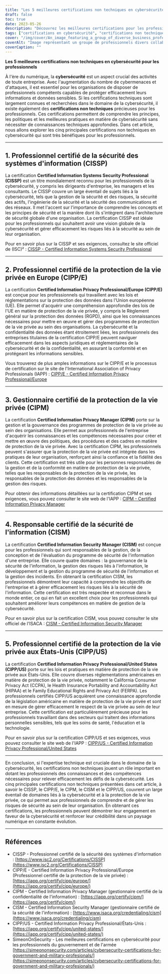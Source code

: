 ```yaml
---
title: "Les 5 meilleures certifications non techniques en cybersécurité pour les professionnels des entreprises"
draft: false
toc: true
date: 2023-05-26
description: "Découvrez les meilleures certifications pour les professionnels afin d'améliorer les compétences en matière de cybersécurité et de protéger les données sensibles."
tags: ["certifications en cybersécurité", "certifications non techniques", "les professionnels du monde des affaires", "la sécurité de l'information", "gestion de la vie privée", "compétences en matière de cybersécurité", "protection des données", "les programmes de certification", "CISSP", "CIPP E", "CIPM", "CISM", "CIPP US", "gouvernance de la sécurité", "réglementation en matière de protection de la vie privée", "conformité", "la gestion des risques", "information privacy", "sécurité des entreprises", "confidentialité des données"]
cover: "/img/cover/An_image_featuring_a_group_of_diverse_business_professional.png"
coverAlt: "Image représentant un groupe de professionnels divers collaborant sur une plateforme numérique avec des icônes de verrouillage symbolisant la cybersécurité."
coverCaption: ""
---
```


**Les 5 meilleures certifications non techniques en cybersécurité pour les professionnels**

À l'ère du numérique, la **cybersécurité** est un aspect crucial des activités de toute entreprise. Avec l'augmentation du nombre de cybermenaces et d'attaques, il est essentiel pour les organisations de disposer de professionnels compétents capables de protéger efficacement leurs informations et données sensibles. Si les certifications techniques sont largement connues et recherchées dans le domaine de la cybersécurité, il existe également des **certifications non techniques** précieuses pour les professionnels. Ces certifications permettent de comprendre les principes, les politiques et les meilleures pratiques en matière de cybersécurité sans nécessiter de connaissances techniques approfondies. Dans cet article, nous allons explorer les cinq principales certifications non techniques en cybersécurité qui sont très bénéfiques pour les professionnels.

______

## 1. Professionnel certifié de la sécurité des systèmes d'information (CISSP)

La certification **Certified Information Systems Security Professional (CISSP)** est un titre mondialement reconnu pour les professionnels de la cybersécurité, y compris les dirigeants d'entreprise, les managers et les consultants. Le CISSP couvre un large éventail de sujets liés à la cybersécurité, tels que la gestion de la sécurité et des risques, la sécurité des actifs, l'ingénierie de la sécurité et la sécurité des communications et des réseaux. Il met l'accent sur l'importance de comprendre les concepts et les principes de sécurité et la manière dont ils s'intègrent dans l'architecture de sécurité globale d'une organisation. La certification CISSP est idéale pour les professionnels qui souhaitent avoir une vision globale de la cybersécurité et gérer efficacement les risques liés à la sécurité au sein de leur organisation.

Pour en savoir plus sur la CISSP et ses exigences, consultez le site officiel de (ISC)² : [CISSP - Certified Information Systems Security Professional](https://www.isc2.org/Certifications/CISSP)

______

## 2. Professionnel certifié de la protection de la vie privée en Europe (CIPP/E)

La certification **Certified Information Privacy Professional/Europe (CIPP/E)** est conçue pour les professionnels qui travaillent avec les lois et réglementations sur la protection des données dans l'Union européenne (UE). Elle permet d'acquérir une compréhension approfondie des lois de l'UE en matière de protection de la vie privée, y compris le Règlement général sur la protection des données (RGPD), ainsi que les connaissances nécessaires pour mettre en œuvre et gérer des programmes de protection de la vie privée au sein des organisations. La cybersécurité et la confidentialité des données étant étroitement liées, les professionnels des entreprises titulaires de la certification CIPP/E peuvent naviguer efficacement dans les aspects juridiques et réglementaires de la cybersécurité et de la confidentialité, en assurant la conformité et en protégeant les informations sensibles.

Vous trouverez de plus amples informations sur le CIPP/E et le processus de certification sur le site de l'International Association of Privacy Professionals (IAPP) : [CIPP/E - Certified Information Privacy Professional/Europe](https://iapp.org/certify/cipp/europe/)

______

## 3. Gestionnaire certifié de la protection de la vie privée (CIPM)

La certification **Certified Information Privacy Manager (CIPM)** porte sur la gestion et la gouvernance des programmes de protection de la vie privée au sein des organisations. Elle permet aux professionnels de l'entreprise d'acquérir les connaissances et les compétences nécessaires pour créer et mettre en œuvre des politiques, des procédures et des cadres en matière de protection de la vie privée. Avec la certification CIPM, les professionnels peuvent s'assurer que la protection de la vie privée est intégrée dans les pratiques de leur organisation, renforçant ainsi la confiance et la fidélité des clients. Cette certification est très utile pour les personnes responsables de la gestion et de la conformité en matière de protection de la vie privée, telles que les responsables de la protection de la vie privée, les responsables de la protection des données et les responsables de la gestion des risques.

Pour obtenir des informations détaillées sur la certification CIPM et ses exigences, vous pouvez consulter le site web de l'IAPP : [CIPM - Certified Information Privacy Manager](https://iapp.org/certify/cipm/)

______

## 4. Responsable certifié de la sécurité de l'information (CISM)

La certification **Certified Information Security Manager (CISM)** est conçue pour les professionnels qui sont responsables de la gestion, de la conception et de l'évaluation du programme de sécurité de l'information d'une entreprise. Elle couvre quatre domaines : la gouvernance de la sécurité de l'information, la gestion des risques liés à l'information, le développement et la gestion du programme de sécurité de l'information et la gestion des incidents. En obtenant la certification CISM, les professionnels démontrent leur capacité à comprendre les objectifs de l'entreprise et à gérer efficacement les risques liés à la sécurité de l'information. Cette certification est très respectée et reconnue dans le monde entier, ce qui en fait un excellent choix pour les professionnels qui souhaitent améliorer leurs compétences en matière de gestion de la cybersécurité.

Pour en savoir plus sur la certification CISM, vous pouvez consulter le site officiel de l'ISACA : [CISM - Certified Information Security Manager](https://www.isaca.org/credentialing/cism)

______

## 5. Professionnel certifié de la protection de la vie privée aux États-Unis (CIPP/US)

La certification **Certified Information Privacy Professional/United States (CIPP/US)** porte sur les lois et pratiques en matière de protection de la vie privée aux États-Unis. Elle couvre diverses réglementations américaines en matière de protection de la vie privée, notamment le California Consumer Privacy Act (CCPA), le Health Insurance Portability and Accountability Act (HIPAA) et le Family Educational Rights and Privacy Act (FERPA). Les professionnels certifiés CIPP/US acquièrent une connaissance approfondie de la législation américaine en matière de protection de la vie privée et sont en mesure de gérer efficacement le respect de la vie privée au sein de leur entreprise. Cette certification est particulièrement précieuse pour les professionnels travaillant dans des secteurs qui traitent des informations personnelles sensibles, tels que les soins de santé, l'éducation et la technologie.

Pour en savoir plus sur la certification CIPP/US et ses exigences, vous pouvez consulter le site web de l'IAPP : [CIPP/US - Certified Information Privacy Professional/United States](https://iapp.org/certify/cipp/united-states/)

______

En conclusion, si l'expertise technique est cruciale dans le domaine de la cybersécurité, les certifications non techniques jouent un rôle important en dotant les professionnels des connaissances et des compétences nécessaires pour relever efficacement les défis de la cybersécurité. Les cinq principales certifications non techniques présentées dans cet article, à savoir le CISSP, le CIPP/E, le CIPM, le CISM et le CIPP/US, couvrent un large éventail de domaines liés à la cybersécurité et à la protection de la vie privée, ce qui permet aux professionnels de comprendre et de gérer les risques de sécurité au sein de leur organisation. En obtenant ces certifications, les professionnels peuvent démontrer leur engagement en faveur de la cybersécurité et renforcer leur crédibilité dans un paysage numérique en constante évolution.

______

## Références

- CISSP - Professionnel certifié de la sécurité des systèmes d'information : [https://www.isc2.org/Certifications/CISSP](https://www.isc2.org/Certifications/CISSP)
- CIPP/E - Certified Information Privacy Professional/Europe (Professionnel certifié de la protection de la vie privée) : [https://iapp.org/certify/cipp/europe/](https://iapp.org/certify/cipp/europe/)
- CIPM - Certified Information Privacy Manager (gestionnaire certifié de la confidentialité de l'information) : [https://iapp.org/certify/cipm/](https://iapp.org/certify/cipm/)
- CISM - Certified Information Security Manager (gestionnaire certifié de la sécurité de l'information) : [https://www.isaca.org/credentialing/cism](https://www.isaca.org/credentialing/cism)
- CIPP/US - Certified Information Privacy Professional/États-Unis : [https://iapp.org/certify/cipp/united-states/](https://iapp.org/certify/cipp/united-states/)
- SimeonOnSecurity - Les meilleures certifications en cybersécurité pour les professionnels du gouvernement et de l'armée [https://simeononsecurity.com/articles/cybersecurity-certifications-for-government-and-military-profesionals/](https://simeononsecurity.com/articles/cybersecurity-certifications-for-government-and-military-profesionals/)

